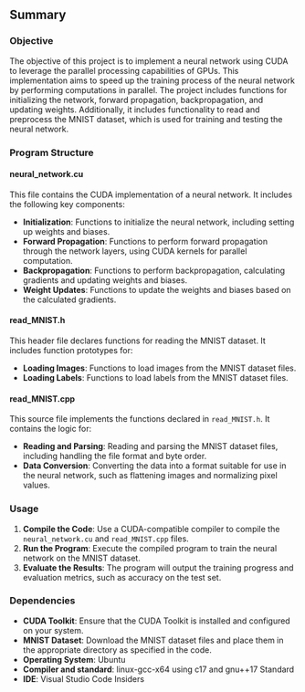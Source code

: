 ## Summary

### Objective
The objective of this project is to implement a neural network using CUDA to leverage the parallel processing capabilities of GPUs. This implementation aims to speed up the training process of the neural network by performing computations in parallel. The project includes functions for initializing the network, forward propagation, backpropagation, and updating weights. Additionally, it includes functionality to read and preprocess the MNIST dataset, which is used for training and testing the neural network.

### Program Structure

#### neural_network.cu
This file contains the CUDA implementation of a neural network. It includes the following key components:
- **Initialization**: Functions to initialize the neural network, including setting up weights and biases.
- **Forward Propagation**: Functions to perform forward propagation through the network layers, using CUDA kernels for parallel computation.
- **Backpropagation**: Functions to perform backpropagation, calculating gradients and updating weights and biases.
- **Weight Updates**: Functions to update the weights and biases based on the calculated gradients.

#### read_MNIST.h
This header file declares functions for reading the MNIST dataset. It includes function prototypes for:
- **Loading Images**: Functions to load images from the MNIST dataset files.
- **Loading Labels**: Functions to load labels from the MNIST dataset files.

#### read_MNIST.cpp
This source file implements the functions declared in `read_MNIST.h`. It contains the logic for:
- **Reading and Parsing**: Reading and parsing the MNIST dataset files, including handling the file format and byte order.
- **Data Conversion**: Converting the data into a format suitable for use in the neural network, such as flattening images and normalizing pixel values.

### Usage
1. **Compile the Code**: Use a CUDA-compatible compiler to compile the `neural_network.cu` and `read_MNIST.cpp` files.
2. **Run the Program**: Execute the compiled program to train the neural network on the MNIST dataset.
3. **Evaluate the Results**: The program will output the training progress and evaluation metrics, such as accuracy on the test set.

### Dependencies
- **CUDA Toolkit**: Ensure that the CUDA Toolkit is installed and configured on your system.
- **MNIST Dataset**: Download the MNIST dataset files and place them in the appropriate directory as specified in the code.
- **Operating System**: Ubuntu
- **Compiler and standard**: linux-gcc-x64 using c17 and gnu++17 Standard
- **IDE**: Visual Studio Code Insiders